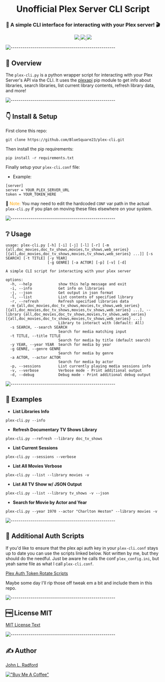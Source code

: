 <h1 align="center">Unofficial Plex Server CLI Script</h1>

<h3 align="center"> 🎥  A simple CLI interface for interacting with your Plex server! 🎬 </h3>

</p>

<p align="center">
  <a href="./license.txt">
    <img src="https://img.shields.io/badge/License-MIT-yellow.svg">
  </a>
  <a href="https://github.com/BlueSquare23/plex-cli/stargazers">
    <img src="https://img.shields.io/github/stars/BlueSquare23/plex-cli">
  </a>
  <a href="https://github.com/BlueSquare23/plex-cli/network">
    <img src="https://img.shields.io/github/forks/BlueSquare23/plex-cli">
  </a>
</p>

![-----------------------------------------------------](https://johnlradford.io/static/img/bar.gif)

## :dizzy: Overview

The `plex-cli.py` is a python wrapper script for interacting with your Plex
Server's API via the CLI. It uses the
[plexapi](https://github.com/pkkid/python-plexapi) pip module to get info about
libraries, search libraries, list current library contents, refresh library
data, and more! 

![-----------------------------------------------------](https://johnlradford.io/static/img/bar.gif)

## :point_down: Install & Setup

First clone this repo:

```
git clone https://github.com/BlueSquare23/plex-cli.git
```

Then install the pip requirements:

```
pip install -r requirements.txt
```

Finally setup your `plex-cli.conf` file:

* Example:

```
[server]
server = YOUR_PLEX_SERVER_URL
token = YOUR_TOKEN_HERE
```

:round_pushpin: <span style="color: orange;">Note:</span> You may need to edit
the hardcoded `CONF` var path in the actual `plex-cli.py` if you plan on moving
these files elsewhere on your system.

![-----------------------------------------------------](https://johnlradford.io/static/img/bar.gif)

## :grey_question: Usage

```
usage: plex-cli.py [-h] [-i] [-j] [-l] [-r] [-m {all,doc_movies,doc_tv_shows,movies,tv_shows,web_series} [{all,doc_movies,doc_tv_shows,movies,tv_shows,web_series} ...]] [-s SEARCH] [-t TITLE] [-y YEAR]
                   [-g GENRE] [-a ACTOR] [-p] [-v] [-d]

A simple CLI script for interacting with your plex server

options:
  -h, --help            show this help message and exit
  -i, --info            Get info on libraries
  -j, --json            Get output in json format
  -l, --list            List contents of specified library
  -r, --refresh         Refresh specified libraries data
  -m {all,doc_movies,doc_tv_shows,movies,tv_shows,web_series} [{all,doc_movies,doc_tv_shows,movies,tv_shows,web_series} ...], --library {all,doc_movies,doc_tv_shows,movies,tv_shows,web_series} [{all,doc_movies,doc_tv_shows,movies,tv_shows,web_series} ...]
                        Library to interact with (default: All)
  -s SEARCH, --search SEARCH
                        Search for media matching input
  -t TITLE, --title TITLE
                        Search for media by title (default search)
  -y YEAR, --year YEAR  Search for media by year
  -g GENRE, --genre GENRE
                        Search for media by genre
  -a ACTOR, --actor ACTOR
                        Search for media by actor
  -p, --sessions        List currently playing media sessions info
  -v, --verbose         Verbose mode - Print additional output
  -d, --debug           Debug mode - Print additional debug output
```

![-----------------------------------------------------](https://johnlradford.io/static/img/bar.gif)

## :beginner: Examples

* **List Libraries Info**

```
plex-cli.py --info
```

* **Refresh Documentary TV Shows Library**

```
plex-cli.py --refresh --library doc_tv_shows
```

* **List Current Sessions**

```
plex-cli.py --sessions --verbose
```

* **List All Movies Verbose**

```
plex-cli.py --list --library movies -v
```

* **List All TV Show w/ JSON Output**

```
plex-cli.py --list --library tv_shows -v --json
```

* **Search for Movie by Actor and Year**

```
plex-cli.py --year 1970 --actor "Charlton Heston" --library movies -v
```

![-----------------------------------------------------](https://johnlradford.io/static/img/bar.gif)

## :closed_lock_with_key: Additional Auth Scripts

If you'd like to ensure that the plex api auth key in your `plex-cli.conf`
stays up to date you can use the scripts linked below. Not written by me, but
they should do the needful. Just be aware he calls the conf `plex_config.ini`,
but yeah same file as what I call `plex-cli.conf`.

[Plex Auth Token Rotate Scripts](https://gitlab.com/media-scripts/apps/-/tree/master/plex/p3)

Maybe some day I'll rip those off tweak em a bit and include them in this repo.

![-----------------------------------------------------](https://johnlradford.io/static/img/bar.gif)

## :free: License MIT

[MIT License Text](license.txt)

![-----------------------------------------------------](https://johnlradford.io/static/img/bar.gif)

## :writing_hand: Author

[John L. Radford](https://johnlradford.io/)

[!["Buy Me A Coffee"](https://www.buymeacoffee.com/assets/img/custom_images/orange_img.png)](https://www.buymeacoffee.com/bluesquare23)
